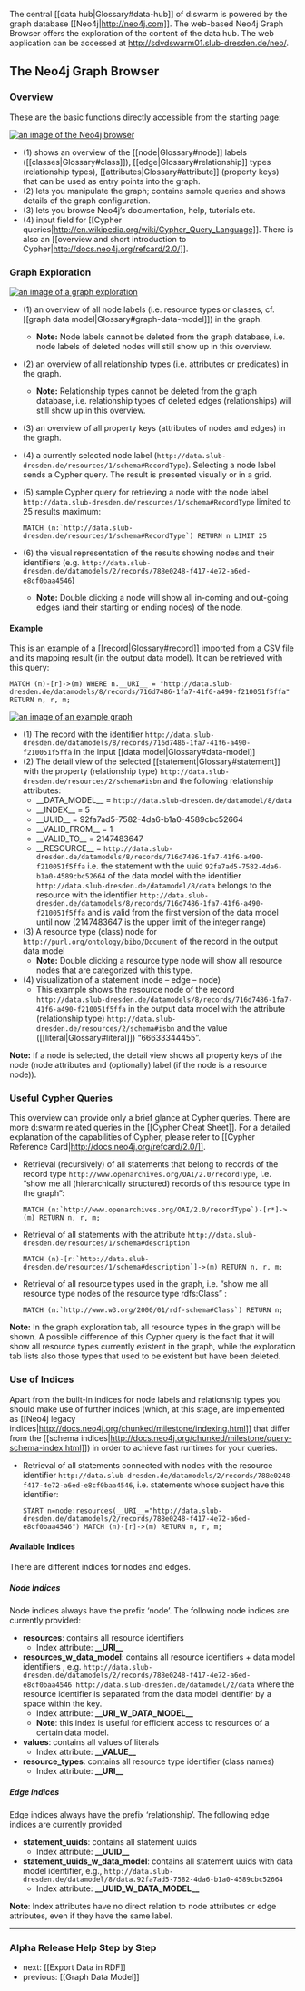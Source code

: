 The central [[data hub|Glossary#data-hub]] of d:swarm is powered by the graph database [[Neo4j|http://neo4j.com]]. The web-based Neo4j Graph Browser offers the exploration of the content of the data hub. The web application can be accessed at http://sdvdswarm01.slub-dresden.de/neo/.

## The Neo4j Graph Browser

### Overview

These are the basic functions directly accessible from the starting page:

[![an image of the Neo4j browser](https://avgl.mybalsamiq.com/mockups/1798342.png?key=27106ea66faf01c9ad98a275eac48683ac53bf00)](https://avgl.mybalsamiq.com/mockups/1798342.png?key=27106ea66faf01c9ad98a275eac48683ac53bf00 "Neo4j Browser")

* (1) shows an overview of the [[node|Glossary#node]] labels ([[classes|Glossary#class]]), [[edge|Glossary#relationship]] types (relationship types), [[attributes|Glossary#attribute]] (property keys) that can be used as entry points into the graph.
* (2) lets you manipulate the graph; contains sample queries and shows details of the graph configuration.
* (3) lets you browse Neo4j’s documentation, help, tutorials etc.
* (4) input field for [[Cypher queries|http://en.wikipedia.org/wiki/Cypher_Query_Language]]. There is also an [[overview and short introduction to Cypher|http://docs.neo4j.org/refcard/2.0/]].


### Graph Exploration

[![an image of a graph exploration](https://avgl.mybalsamiq.com/mockups/1799060.png?key=27106ea66faf01c9ad98a275eac48683ac53bf00)](https://avgl.mybalsamiq.com/mockups/1799060.png?key=27106ea66faf01c9ad98a275eac48683ac53bf00 "Graph Exploration")

* (1) an overview of all node labels (i.e. resource types or classes, cf. [[graph data model|Glossary#graph-data-model]]) in the graph.
  * __Note:__ Node labels cannot be deleted from the graph database, i.e. node labels of deleted nodes will still show up in this overview.
* (2) an overview of all relationship types (i.e. attributes or predicates) in the graph.
  * __Note:__ Relationship types cannot be deleted from the graph database, i.e. relationship types of deleted edges (relationships) will still show up in this overview.
* (3) an overview of all property keys (attributes of nodes and edges) in the graph.
* (4) a currently selected node label (`http://data.slub-dresden.de/resources/1/schema#RecordType`). Selecting a node label sends a Cypher query. The result is presented visually or in a grid.
* (5) sample Cypher query for retrieving a node with the node label `http://data.slub-dresden.de/resources/1/schema#RecordType` limited to 25 results maximum:
    
    ``MATCH (n:`http://data.slub-dresden.de/resources/1/schema#RecordType`) RETURN n LIMIT 25``
* (6) the visual representation of the results showing nodes and their identifiers (e.g. `http://data.slub-dresden.de/datamodels/2/records/788e0248-f417-4e72-a6ed-e8cf0baa4546`)
  * __Note:__  Double clicking a node will show all in-coming and out-going edges (and their starting or ending nodes) of the node.


#### Example

This is an example of a [[record|Glossary#record]] imported from a CSV file and its mapping result (in the output data model). It can be retrieved with this query:

    MATCH (n)-[r]->(m) WHERE n.__URI__ = "http://data.slub-dresden.de/datamodels/8/records/716d7486-1fa7-41f6-a490-f210051f5ffa" RETURN n, r, m;

[![an image of an example graph](https://avgl.mybalsamiq.com/mockups/1802011.png?key=27106ea66faf01c9ad98a275eac48683ac53bf00)](https://avgl.mybalsamiq.com/mockups/1802011.png?key=27106ea66faf01c9ad98a275eac48683ac53bf00 "an example graph")

* (1) The record with the identifier `http://data.slub-dresden.de/datamodels/8/records/716d7486-1fa7-41f6-a490-f210051f5ffa` in the input [[data model|Glossary#data-model]]
* (2) The detail view of the selected [[statement|Glossary#statement]] with the property (relationship type) `http://data.slub-dresden.de/resources/2/schema#isbn` and the following relationship attributes:
  * \_\_DATA\_MODEL\_\_ = `http://data.slub-dresden.de/datamodel/8/data`
  * \_\_INDEX\_\_ = 5
  * \_\_UUID\_\_ = 92fa7ad5-7582-4da6-b1a0-4589cbc52664
  * \_\_VALID\_FROM\_\_ = 1
  * \_\_VALID_TO\_\_ = 2147483647
  * \_\_RESOURCE\_\_ = `http://data.slub-dresden.de/datamodels/8/records/716d7486-1fa7-41f6-a490-f210051f5ffa`
i.e. the statement with the uuid `92fa7ad5-7582-4da6-b1a0-4589cbc52664` of the data model with the identifier `http://data.slub-dresden.de/datamodel/8/data` belongs to the resource with the identifier `http://data.slub-dresden.de/datamodels/8/records/716d7486-1fa7-41f6-a490-f210051f5ffa` and is valid from the first version of the data model until now (2147483647 is the upper limit of the integer range)
* (3) A resource type (class) node for `http://purl.org/ontology/bibo/Document` of the record in the output data model
  * __Note:__ Double clicking a resource type node will show all resource nodes that are categorized with this type.
* (4) visualization of a statement (node – edge – node)
  * This example shows the resource node of the record `http://data.slub-dresden.de/datamodels/8/records/716d7486-1fa7-41f6-a490-f210051f5ffa` in the output data model with the attribute (relationship type) `http://data.slub-dresden.de/resources/2/schema#isbn` and the value ([[literal|Glossary#literal]]) “66633344455”. 

__Note:__ If a node is selected, the detail view shows all property keys of the node (node attributes and (optionally) label (if the node is a resource node)).


### Useful Cypher Queries

This overview can provide only a brief glance at Cypher queries. There are more d:swarm related queries in the [[Cypher Cheat Sheet]]. For a detailed explanation of the capabilities of Cypher, please refer to [[Cypher Reference Card|http://docs.neo4j.org/refcard/2.0/]].

* Retrieval (recursively) of all statements that belong to records of the record type `http://www.openarchives.org/OAI/2.0/recordType`, i.e. “show me all (hierarchically structured) records of this resource type in the graph”:

    ``MATCH (n:`http://www.openarchives.org/OAI/2.0/recordType`)-[r*]->(m) RETURN n, r, m;``

* Retrieval of all statements with the attribute `http://data.slub-dresden.de/resources/1/schema#description`

    ``MATCH (n)-[r:`http://data.slub-dresden.de/resources/1/schema#description`]->(m) RETURN n, r, m;``

* Retrieval of all resource types used in the graph, i.e. “show me all resource type nodes of the resource type rdfs:Class” :

    ``MATCH (n:`http://www.w3.org/2000/01/rdf-schema#Class`) RETURN n;``

__Note:__ In the graph exploration tab, all resource types in the graph will be shown. A possible difference of this Cypher query is the fact that it will show all resource types currently existent in the graph, while the exploration tab lists also those types that used to be existent but have been deleted.


### Use of Indices

Apart from the built-in indices for node labels and relationship types you should make use of further indices (which, at this stage, are implemented as [[Neo4j legacy indices|http://docs.neo4j.org/chunked/milestone/indexing.html]] that differ from the [[schema indices|http://docs.neo4j.org/chunked/milestone/query-schema-index.html]]) in order to achieve fast runtimes for your queries.

* Retrieval of all statements connected with nodes with the resource identifier `http://data.slub-dresden.de/datamodels/2/records/788e0248-f417-4e72-a6ed-e8cf0baa4546`, i.e. statements whose subject have this identifier:

    ``START n=node:resources(__URI__="http://data.slub-dresden.de/datamodels/2/records/788e0248-f417-4e72-a6ed-e8cf0baa4546") MATCH (n)-[r]->(m) RETURN n, r, m;``


#### Available Indices

There are different indices for nodes and edges.

##### Node Indices

Node indices always have the prefix ‘node’. The following node indices are currently provided:

* **resources**: contains all resource identifiers
  * Index attribute: **\_\_URI\_\_**
* **resources_w_data_model**: contains all resource identifiers + data model identifiers , e.g. `http://data.slub-dresden.de/datamodels/2/records/788e0248-f417-4e72-a6ed-e8cf0baa4546 http://data.slub-dresden.de/datamodel/2/data` where the resource identifier is separated from the data model identifier by a space within the key.
  * Index attribute: **\_\_URI_W_DATA\_MODEL\_\_**
  * **Note**: this index is useful for efficient access to resources of a certain data model.
* **values**: contains all values of literals
  * Index attribute: **\_\_VALUE\_\_**
* **resource_types**: contains all resource type identifier (class names)
  * Index attribute: **\_\_URI\_\_**

##### Edge Indices

Edge indices always have the prefix ‘relationship’. The following edge indices are currently provided

* **statement_uuids**: contains all statement uuids
  * Index attribute: **\_\_UUID\_\_**
* **statement_uuids_w_data_model**: contains all statement uuids with data model identifier, e.g., `http://data.slub-dresden.de/datamodel/8/data.92fa7ad5-7582-4da6-b1a0-4589cbc52664`
  * Index attribute: **\_\_UUID\_W\_DATA\_MODEL\_\_**

**Note**: Index attributes have no direct relation to node attributes or edge attributes, even if they have the same label.


-----------------------------------
### Alpha Release Help Step by Step

* next: [[Export Data in RDF]]
* previous: [[Graph Data Model]]